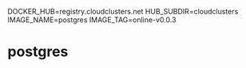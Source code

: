 DOCKER_HUB=registry.cloudclusters.net
HUB_SUBDIR=cloudclusters
IMAGE_NAME=postgres
IMAGE_TAG=online-v0.0.3
# postgres
